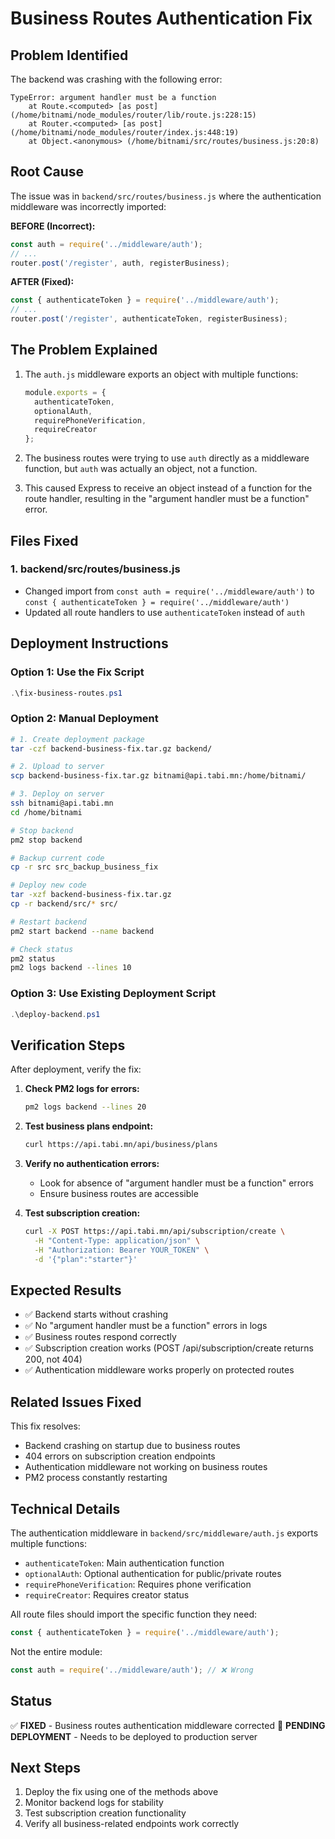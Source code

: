 # Business Routes Authentication Fix

## Problem Identified

The backend was crashing with the following error:
```
TypeError: argument handler must be a function
    at Route.<computed> [as post] (/home/bitnami/node_modules/router/lib/route.js:228:15)
    at Router.<computed> [as post] (/home/bitnami/node_modules/router/index.js:448:19)
    at Object.<anonymous> (/home/bitnami/src/routes/business.js:20:8)
```

## Root Cause

The issue was in `backend/src/routes/business.js` where the authentication middleware was incorrectly imported:

**BEFORE (Incorrect):**
```javascript
const auth = require('../middleware/auth');
// ...
router.post('/register', auth, registerBusiness);
```

**AFTER (Fixed):**
```javascript
const { authenticateToken } = require('../middleware/auth');
// ...
router.post('/register', authenticateToken, registerBusiness);
```

## The Problem Explained

1. The `auth.js` middleware exports an object with multiple functions:
   ```javascript
   module.exports = {
     authenticateToken,
     optionalAuth,
     requirePhoneVerification,
     requireCreator
   };
   ```

2. The business routes were trying to use `auth` directly as a middleware function, but `auth` was actually an object, not a function.

3. This caused Express to receive an object instead of a function for the route handler, resulting in the "argument handler must be a function" error.

## Files Fixed

### 1. backend/src/routes/business.js
- Changed import from `const auth = require('../middleware/auth')` to `const { authenticateToken } = require('../middleware/auth')`
- Updated all route handlers to use `authenticateToken` instead of `auth`

## Deployment Instructions

### Option 1: Use the Fix Script
```powershell
.\fix-business-routes.ps1
```

### Option 2: Manual Deployment
```bash
# 1. Create deployment package
tar -czf backend-business-fix.tar.gz backend/

# 2. Upload to server
scp backend-business-fix.tar.gz bitnami@api.tabi.mn:/home/bitnami/

# 3. Deploy on server
ssh bitnami@api.tabi.mn
cd /home/bitnami

# Stop backend
pm2 stop backend

# Backup current code
cp -r src src_backup_business_fix

# Deploy new code
tar -xzf backend-business-fix.tar.gz
cp -r backend/src/* src/

# Restart backend
pm2 start backend --name backend

# Check status
pm2 status
pm2 logs backend --lines 10
```

### Option 3: Use Existing Deployment Script
```powershell
.\deploy-backend.ps1
```

## Verification Steps

After deployment, verify the fix:

1. **Check PM2 logs for errors:**
   ```bash
   pm2 logs backend --lines 20
   ```

2. **Test business plans endpoint:**
   ```bash
   curl https://api.tabi.mn/api/business/plans
   ```

3. **Verify no authentication errors:**
   - Look for absence of "argument handler must be a function" errors
   - Ensure business routes are accessible

4. **Test subscription creation:**
   ```bash
   curl -X POST https://api.tabi.mn/api/subscription/create \
     -H "Content-Type: application/json" \
     -H "Authorization: Bearer YOUR_TOKEN" \
     -d '{"plan":"starter"}'
   ```

## Expected Results

- ✅ Backend starts without crashing
- ✅ No "argument handler must be a function" errors in logs
- ✅ Business routes respond correctly
- ✅ Subscription creation works (POST /api/subscription/create returns 200, not 404)
- ✅ Authentication middleware works properly on protected routes

## Related Issues Fixed

This fix resolves:
- Backend crashing on startup due to business routes
- 404 errors on subscription creation endpoints
- Authentication middleware not working on business routes
- PM2 process constantly restarting

## Technical Details

The authentication middleware in `backend/src/middleware/auth.js` exports multiple functions:
- `authenticateToken`: Main authentication function
- `optionalAuth`: Optional authentication for public/private routes
- `requirePhoneVerification`: Requires phone verification
- `requireCreator`: Requires creator status

All route files should import the specific function they need:
```javascript
const { authenticateToken } = require('../middleware/auth');
```

Not the entire module:
```javascript
const auth = require('../middleware/auth'); // ❌ Wrong
```

## Status

✅ **FIXED** - Business routes authentication middleware corrected
🔄 **PENDING DEPLOYMENT** - Needs to be deployed to production server

## Next Steps

1. Deploy the fix using one of the methods above
2. Monitor backend logs for stability
3. Test subscription creation functionality
4. Verify all business-related endpoints work correctly
